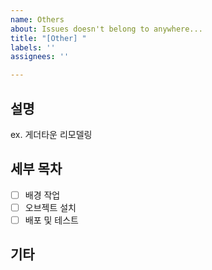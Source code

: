 ```yaml
---
name: Others
about: Issues doesn't belong to anywhere...
title: "[Other] "
labels: ''
assignees: ''

---
```


## 설명
ex. 게더타운 리모델링

## 세부 목차
- [ ] 배경 작업
- [ ] 오브젝트 설치
- [ ] 배포 및 테스트

## 기타
